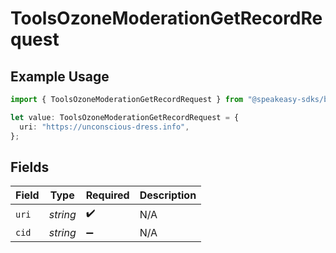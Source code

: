 # ToolsOzoneModerationGetRecordRequest

## Example Usage

```typescript
import { ToolsOzoneModerationGetRecordRequest } from "@speakeasy-sdks/bluesky/models/operations";

let value: ToolsOzoneModerationGetRecordRequest = {
  uri: "https://unconscious-dress.info",
};
```

## Fields

| Field              | Type               | Required           | Description        |
| ------------------ | ------------------ | ------------------ | ------------------ |
| `uri`              | *string*           | :heavy_check_mark: | N/A                |
| `cid`              | *string*           | :heavy_minus_sign: | N/A                |